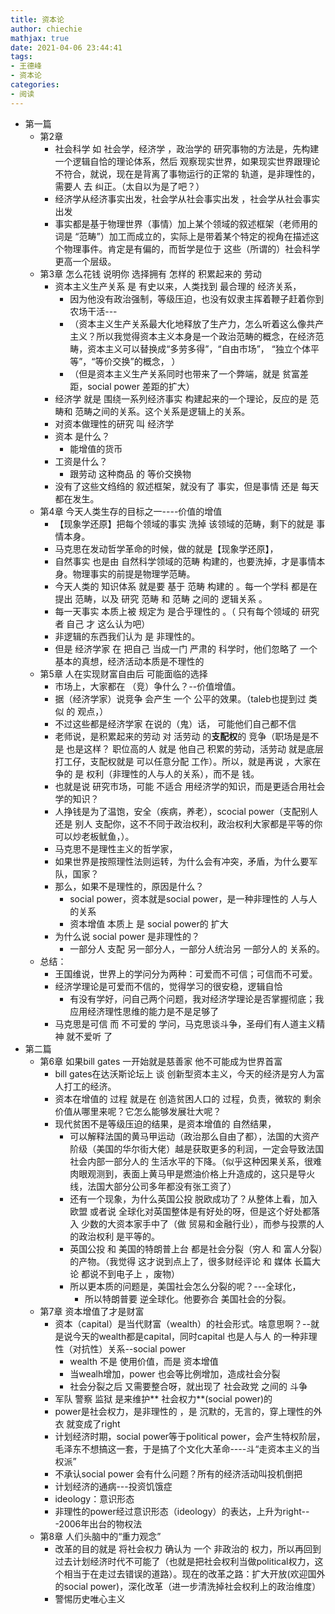 ```yaml
---
title: 资本论
author: chiechie
mathjax: true
date: 2021-04-06 23:44:41
tags:
- 王德峰
- 资本论
categories:
- 阅读
---
```



- 第一篇
    - 第2章
        - 社会科学 如 社会学，经济学 ，政治学的 研究事物的方法是，先构建一个逻辑自恰的理论体系，然后 观察现实世界，如果现实世界跟理论 不符合，就说，现在是背离了事物运行的正常的 轨道，是非理性的，需要人 去 纠正。（太自以为是了吧？）
        - 经济学从经济事实出发，社会学从社会事实出发 ，社会学从社会事实出发
        - 事实都是基于物理世界（事情）加上某个领域的叙述框架（老师用的词是 “范畴”）加工而成立的，实际上是带着某个特定的视角在描述这个物理事件。肯定是有偏的，而哲学是位于 这些（所谓的）社会科学更高一个层级。
    - 第3章 怎么花钱 说明你 选择拥有 怎样的 积累起来的 劳动
        - 资本主义生产关系 是 有史以来，人类找到 最合理的 经济关系，
            - 因为他没有政治强制，等级压迫，也没有奴隶主挥着鞭子赶着你到农场干活---
            - （资本主义生产关系最大化地释放了生产力，怎么听着这么像共产主义？所以我觉得资本主义本身是一个政治范畴的概念，在经济范畴，资本主义可以替换成“多劳多得”，“自由市场”， “独立个体平等”，“等价交换”的概念， ）
            - （但是资本主义生产关系同时也带来了一个弊端，就是 贫富差距，social power 差距的扩大）
        - 经济学 就是 围绕一系列经济事实 构建起来的一个理论，反应的是 范畴和 范畴之间的关系。这个关系是逻辑上的关系。
        - 对资本做理性的研究 叫 经济学
        - 资本 是什么？
            - 能增值的货币
        - 工资是什么？
            - 跟劳动 这种商品 的 等价交换物
        - 没有了这些文绉绉的 叙述框架，就没有了 事实，但是事情 还是 每天都在发生。
    - 第4章 今天人类生存的目标之一----价值的增值
        - 【现象学还原】把每个领域的事实 洗掉 该领域的范畴，剩下的就是 事情本身。
        - 马克思在发动哲学革命的时候，做的就是【现象学还原】，
        - 自然事实 也是由 自然科学领域的范畴 构建的，也要洗掉，才是事情本身。物理事实的前提是物理学范畴。
        - 今天人类的 知识体系 就是要 基于 范畴 构建的 。每一个学科 都是在提出 范畴，以及 研究 范畴 和 范畴 之间的 逻辑关系 。
        - 每一天事实 本质上被 规定为 是合乎理性的 。（ 只有每个领域的 研究者 自己 才 这么认为吧）
        - 非逻辑的东西我们认为 是 非理性的。
        - 但是 经济学家 在 把自己 当成一门 严肃的 科学时，他们忽略了 一个 基本的真想，经济活动本质是不理性的
    - 第5章 人在实现财富自由后 可能面临的选择
        - 市场上，大家都在 （竞）争什么？--价值增值。
        - 据（经济学家）说竞争 会产生 一个 公平的效果。（taleb也提到过 类似 的 观点，）
        - 不过这些都是经济学家 在说的（鬼）话， 可能他们自己都不信
        - 老师说，是积累起来的劳动 对 活劳动 的**支配权**的 竞争（职场是是不是 也是这样？ 职位高的人  就是 他自己 积累的劳动，活劳动 就是底层打工仔，支配权就是 可以任意分配 工作）。所以，就是再说 ，大家在 争的 是 权利（非理性的人与人的关系），而不是 钱。
        - 也就是说 研究市场，可能 不适合 用经济学的知识，而是更适合用社会学的知识？
        - 人挣钱是为了温饱，安全（疾病，养老），scocial power（支配别人 还是 别人 支配你，这不不同于政治权利，政治权利大家都是平等的你可以炒老板鱿鱼，）。
        - 马克思不是理性主义的哲学家，
        - 如果世界是按照理性法则运转，为什么会有冲突，矛盾，为什么要军队，国家？
        - 那么，如果不是理性的，原因是什么？
            - social power，资本就是social power，是一种非理性的 人与人 的关系
            - 资本增值 本质上 是 social power的 扩大
        - 为什么说 social power 是非理性的？
            - 一部分人 支配 另一部分人，一部分人统治另 一部分人的 关系的。
    - 总结：
        - 王国维说，世界上的学问分为两种：可爱而不可信；可信而不可爱。
        - 经济学理论是可爱而不信的，觉得学习的很安稳，逻辑自恰
            - 有没有学好，问自己两个问题，我对经济学理论是否掌握彻底；我应用经济理性思维的能力是不是足够了
        - 马克思是可信 而 不可爱的 学问，马克思谈斗争，圣母们有人道主义精神 就不爱听 了
- 第二篇
    - 第6章 如果bill gates 一开始就是慈善家 他不可能成为世界首富
        - bill gates在达沃斯论坛上 谈 创新型资本主义，今天的经济是穷人为富人打工的经济。
        - 资本在增值的 过程 就是在 创造贫困人口的 过程，负责，微软的 剩余价值从哪里来呢？它怎么能够发展壮大呢？
        - 现代贫困不是等级压迫的结果，是资本增值的 自然结果，
            - 可以解释法国的黄马甲运动（政治那么自由了都），法国的大资产阶级（美国的华尔街大佬）越是获取更多的利润，一定会导致法国社会内部一部分人的 生活水平的下降。（似乎这种因果关系，很难 肉眼观测到，表面上黄马甲是燃油价格上升造成的，这只是导火线，法国大部分公司多年都没有张工资了）
            - 还有一个现象，为什么英国公投 脱欧成功了？从整体上看，加入欧盟 或者说 全球化对英国整体是有好处的呀，但是这个好处都落入 少数的大资本家手中了（做 贸易和金融行业），而参与投票的人 的政治权利 是平等的。
            - 英国公投 和 美国的特朗普上台 都是社会分裂（穷人 和 富人分裂）的产物。（我觉得 这才说到点上了，很多财经评论 和 媒体 长篇大论 都说不到电子上 ，废物）
            - 所以更本质的问题是，美国社会怎么分裂的呢？---全球化，
                - 所以特朗普要 逆全球化。他要弥合 美国社会的分裂。
    - 第7章 资本增值了才是财富
        - 资本（capital）是当代财富（wealth）的社会形式。啥意思啊？--就是说今天的wealth都是capital，同时capital 也是人与人 的一种非理性（对抗性）关系--social power
            - wealth 不是 使用价值，而是 资本增值
            - 当wealh增加，power 也会等比例增加，造成社会分裂
            - 社会分裂之后 又需要整合呀，就出现了 社会政党 之间的 斗争
        - 军队 警察 监狱 是来维护** 社会权力**(social power)的
        - power是社会权力，是非理性的 ，是 沉默的，无言的，穿上理性的外衣 就变成了right
        - 计划经济时期，social power等于political power，会产生特权阶层，毛泽东不想搞这一套，于是搞了个文化大革命----斗“走资本主义的当权派”
        - 不承认social power 会有什么问题？所有的经济活动叫投机倒把
        - 计划经济的通病---投资饥饿症 
        - ideology：意识形态
        - 非理性的power经过意识形态（ideology）的表达，上升为right---2006年出台的物权法
    - 第8章 人们头脑中的“重力观念”
        - 改革的目的就是 将社会权力 确认为 一个 非政治的 权力，所以再回到过去计划经济时代不可能了（也就是把社会权利当做political权力，这个相当于在走过去错误的道路）。现在的改革之路：扩大开放(欢迎国外的social power)，深化改革（进一步清洗掉社会权利上的政治维度）
        - 警惕历史唯心主义
